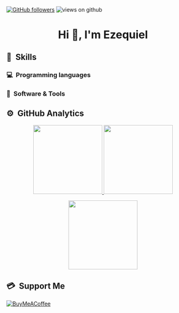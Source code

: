 ##
[![GitHub followers](https://img.shields.io/github/followers/ezesub.svg?style=social&label=Followers)](https://github.com/Ahmad-shaikh575?tab=followers)
<img src="https://komarev.com/ghpvc/?username=ezesub&label=Views&color=brightgreen&style=flat-square" alt="views on github" />

<h1 align="center">Hi 👋, I'm Ezequiel</h1>



## 🚀 &nbsp;Skills

### 💻 &nbsp;Programming languages

### 📌 &nbsp;Software & Tools

## ⚙️ &nbsp;GitHub Analytics

<p align="center">
  <a href="https://github.com/Adityakanoi2001">
    <img height="180em" src="https://github-readme-stats-eight-theta.vercel.app/api?username=ezesub&show_icons=true&theme=algolia&include_all_commits=true&count_private=true"/>
  </a>
  <a href="https://github.com/Adityakanoi2001">
    <img height="180em" src="https://github-readme-stats-eight-theta.vercel.app/api/top-langs/?username=ezesub&layout=compact&langs_count=8&theme=algolia"/>
  </a>
</p>
<p align="center">
  <img height="180em" src="https://github-readme-streak-stats.herokuapp.com/?user=ezesub&theme=dark&hide_border=true"/>
</p>

## 💳 &nbsp;Support Me
[![BuyMeACoffee](https://img.shields.io/badge/Buy%20Me%20a%20Coffee-ffdd00?style=for-the-badge&logo=buy-me-a-coffee&logoColor=black)](https://paypal.me/BlueezzuPay)
